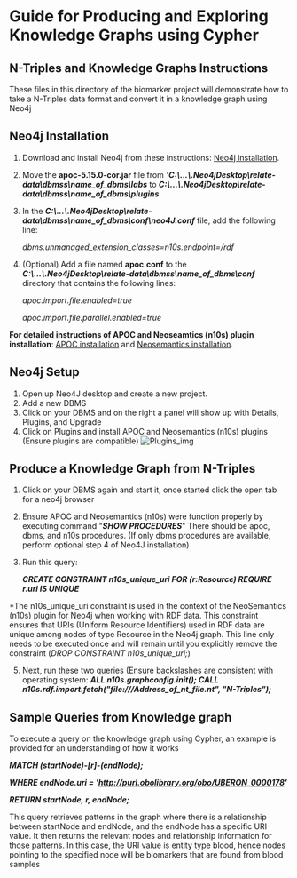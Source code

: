 # Guide for Producing and Exploring Knowledge Graphs using Cypher
## N-Triples and Knowledge Graphs Instructions
These files in this directory of the biomarker project will demonstrate how to take a N-Triples data format and convert it in a knowledge graph using Neo4j
## Neo4j Installation
1. Download and install Neo4j from these instructions: [Neo4j installation](https://neo4j.com/docs/desktop-manual/current/installation/download-installation).
2. Move the **apoc-5.15.0-cor.jar** file from ***'C:\\...\\.Neo4jDesktop\\relate-data\\dbmss\\name_of_dbms\\labs*** to ***C:\\...\\.Neo4jDesktop\\relate-data\\dbmss\\name_of_dbms\\plugins***
3. In the ***C:\\...\\.Neo4jDesktop\\relate-data\\dbmss\\name_of_dbms\\conf\\neo4J.conf*** file, add the following line:
   
   _dbms.unmanaged_extension_classes=n10s.endpoint=/rdf_

4. (Optional) Add a file named **apoc.conf** to the ***C:\\...\\.Neo4jDesktop\\relate-data\\dbmss\\name_of_dbms\\conf*** directory that contains the following lines:
   
   _apoc.import.file.enabled=true_
   
   _apoc.import.file.parallel.enabled=true_

**For detailed instructions of APOC and Neoseamtics (n10s) plugin installation**: [APOC installation](https://neo4j.com/labs/apoc/4.1/installation/) and [Neosemantics installation](https://neo4j.com/labs/neosemantics/installation/).
   
## Neo4j Setup
1. Open up Neo4J desktop and create a new project.
2. Add a new DBMS
3. Click on your DBMS and on the right a panel will show up with Details, Plugins, and Upgrade
4. Click on Plugins and install APOC and Neosemantics (n10s) plugins (Ensure plugins are compatible)
![Plugins_img](https://github.com/MiguelMazumder/csci_6221_Solidity/assets/72771218/81ab3589-ccab-425c-80a7-4413a1b6bbb1)

## Produce a Knowledge Graph from N-Triples
1. Click on your DBMS again and start it, once started click the open tab for a neo4j browser
2. Ensure APOC and Neosemantics (n10s) were function properly by executing command "***SHOW PROCEDURES***"
   There should be apoc, dbms, and n10s procedures. (If only dbms procedures are available, perform optional step 4 of Neo4J installation)
4. Run this query:

   ***CREATE CONSTRAINT n10s_unique_uri FOR (r:Resource) REQUIRE r.uri IS UNIQUE***

  *The n10s_unique_uri constraint is used in the context of the NeoSemantics (n10s) plugin for Neo4j when working with RDF data. This constraint ensures that URIs     (Uniform Resource Identifiers) used in RDF data are unique among nodes of type Resource in the Neo4j graph. This line only needs to be executed once and will       remain until you explicitly remove the constraint (_DROP CONSTRAINT n10s_unique_uri;_)

5. Next, run these two queries (Ensure backslashes are consistent with operating system: 
   ***ALL n10s.graphconfig.init();
   CALL n10s.rdf.import.fetch("file:///Address_of_nt_file.nt", "N-Triples");***

## Sample Queries from Knowledge graph
To execute a query on the knowledge graph using Cypher, an example is provided for an understanding of how it works

***MATCH (startNode)-[r]-(endNode);***

***WHERE endNode.uri = 'http://purl.obolibrary.org/obo/UBERON_0000178'***

***RETURN startNode, r, endNode;***

This query retrieves patterns in the graph where there is a relationship between startNode and endNode, and the endNode has a specific URI value. It then returns the relevant nodes and relationship information for those patterns. In this case, the URI value is entity type blood, hence nodes pointing to the specified node will be biomarkers that are found from blood samples
